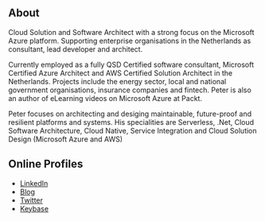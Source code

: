 <!--
**prombouts/prombouts** is a ✨ _special_ ✨ repository because its `README.md` (this file) appears on your GitHub profile.

Here are some ideas to get you started:

- 🔭 I’m currently working on ...
- 🌱 I’m currently learning ...
- 👯 I’m looking to collaborate on ...
- 🤔 I’m looking for help with ...
- 💬 Ask me about ...
- 📫 How to reach me: ...
- 😄 Pronouns: ...
- ⚡ Fun fact: ...
-->

## About

Cloud Solution and Software Architect with a strong focus on the Microsoft Azure platform. Supporting enterprise organisations in the Netherlands as consultant, lead developer and architect.

Currently employed as a fully QSD Certified software consultant, Microsoft Certified Azure Architect and AWS Certified Solution Architect in the Netherlands. Projects include the energy sector, local and national government organisations, insurance companies and fintech. Peter is also an author of eLearning videos on Microsoft Azure at Packt.

Peter focuses on architecting and desiging maintainable, future-proof and resilient platforms and systems. His specialities are Serverless, .Net, Cloud Software Architecture, Cloud Native, Service Integration and Cloud Solution Design (Microsoft Azure and AWS)

## Online Profiles
* [LinkedIn](https://www.linkedin.com/in/peterrombouts78/)
* [Blog](https://peterrombouts.nl)
* [Twitter](https://twitter.com/prombouts)
* [Keybase](https://keybase.io/prombouts)
